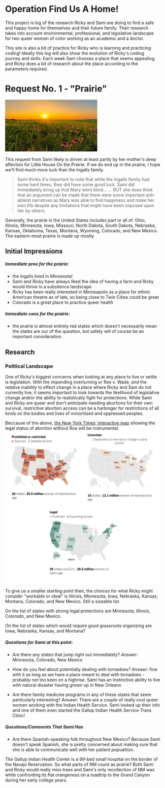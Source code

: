 # Operation Find Us A Home!
This project is log of the research Ricky and Sami are doing to find a safe and happy home for themselves and their future family. Their research takes into account environmental, professional, and legislative landscape for two queer women of color working as an academic and a doctor. 

This site is also a bit of practice for Ricky who is learning and practicing coding! Ideally this log will also show the evolution of Ricky's coding journey and skills.
Each week Sam chooses a place that seems appealing, and Ricky does a bit of research about the place according to the parameters required.

# Request No. 1 - "Prairie"

![prairie stockphoto](media/prairies.jpg)

This request from Sami likely is driven at least partly by her mother's deep affection for Little House On the Prairie. If we do end up in the prairie, I hope we'll find much more luck than the Ingalls family.

> Sami thinks it's important to note that while the Ingalls family had some hard times, they did have some good luck. Sami did immediately bring up that Mary went blind... ... BUT she does think that an argument can be made that there were some important anti-ableist narratives as Mary was able to find happiness and make her own life despite any limitations that might have been imposed upon her by others.

Generally, the prairie in the United States includes part or all of: Ohio, Illinois, Minnesota, Iowa, Missouri, North Dakota, South Dakota, Nebraska, Kansas, Oklahoma, Texas, Montana, Wyoming, Colorado, and New Mexico. The eastern-most prairie is made up mostly 

## Initial Impressions

##### Immediate pros for the prairie:
- the Ingalls lived in Minnesota!
- Sami and Ricky have always liked the idea of having a farm and Ricky would thrive in a subsitence landscape
- Ricky has been really interested in Minneapolis as a place for ethnic American theatre as of late, so being close to Twin Cities could be great
- Colorado is a great place to practice queer health

##### Immediate cons for the prairie:
- the prairie is almost entirely red states which doesn't necessarily mean the states are our of the question, but safety will of course be an important consideration.

## Research 

### Political Landscape

One of Ricky's biggest concerns when looking at any place to live or settle is legislation. With the impending overturning or Roe v. Wade, and the relative inability to effect change in a place where Ricky and Sam do not currently live, it seems important to look towards the likelihood of legislative change and/or the ability to realistically fight for protections. While Sami and Ricky are queer and don't anticipate needing abortions for their own survival, restrictive abortion access can be a harbinger for restrictions of all kinds on the bodies and lives of minoritized and oppressed peoples. 

Beccause of the above, [the New York Times' interactive map](https://www.nytimes.com/interactive/2022/us/abortion-laws-roe-v-wade.html) showing the legal status of abortion without Roe will be instrumental.
![Screen grab of NYT interactive abortion law map from June 20, 2022](media/nyt-abortion-map-062022.png)

To give us a smaller starting point then, the choices for what Ricky might consider "workable or ideal" is Illinois, Minnesota, Iowa, Nebraska, Kansas, Montana, Colorado, and New Mexico. Still a sizeable list.

On the list of states with strong legal protections are Minnesota, Illinois, Colorado, and New Mexico.

On the list of states which would require good grassroots organizing are Iowa, Nebraska, Kansas, and Montana?

##### Questions for Sami at this point:

- Are there any states that jump right out immediately?
*Answer*: Minnesota, Colorado, New Mexico

- How do you feel about potentially dealing with tornadoes?
*Answer*: fine with it as long as we have a place meant to deal with tornadoes - probably not too keen on a highrise. Sami has an instinctive ability to live with natural disaster having grown up in New Orleans

- Are there family medicine programs in any of these states that seem particularly interesting?
*Answer*: There are a couple of really cool queer women working with the Indian Health Service. Sami looked up their info and one of them even started the Gallup Indian Health Service Trans Clinic! 


##### Questions/Comments That Sami Has

- Are there Spanish-speaking folk throughout New Mexico? Because Sami doesn't speak Spanish, she is pretty concerned about making sure that she is able to communicate well with her patient popualtion.

The Gallup Indian Health Center is a 99-bed small hospital on the border of the Navajo Reservation. So what parts of NM count as prairie? Both Sami and Ricky would really miss trees and Sami's only recollection of NM was while confronting its flat orangeness on a roadtrip to the Grand Canyon during her early college years.